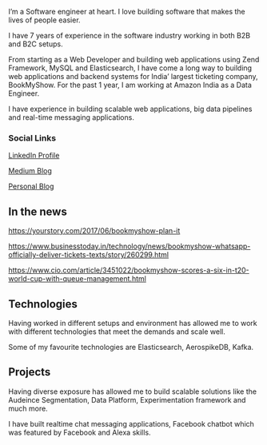 I’m a Software engineer at heart. I love building software that makes the lives of people easier.

I have 7 years of experience in the software industry working in both B2B and B2C setups.

From starting as a Web Developer and building web applications using Zend Framework, MySQL and Elasticsearch, I have come a long way to building web applications and backend systems for India’ largest ticketing company, BookMyShow. For the past 1 year, I am working at Amazon India as a Data Engineer.

I have experience in building scalable web applications, big data pipelines and real-time messaging applications.

### Social Links

[LinkedIn Profile](https://www.linkedin.com/in/rahulbhanushali)

[Medium Blog](https://medium.com/@rahulbhanushali)

[Personal Blog](https://thoughts.rahulbhanushali.com)


## In the news
https://yourstory.com/2017/06/bookmyshow-plan-it

https://www.businesstoday.in/technology/news/bookmyshow-whatsapp-officially-deliver-tickets-texts/story/260299.html

https://www.cio.com/article/3451022/bookmyshow-scores-a-six-in-t20-world-cup-with-queue-management.html


## Technologies

Having worked in different setups and environment has allowed me to work with different technologies that meet the demands and scale well.

Some of my favourite technologies are Elasticsearch, AerospikeDB, Kafka. 

## Projects

Having diverse exposure has allowed me to build scalable solutions like the Audeince Segmentation, Data Platform, Experimentation framework and much more.

I have built realtime chat messaging applications, Facebook chatbot which was featured by Facebook and Alexa skills.

